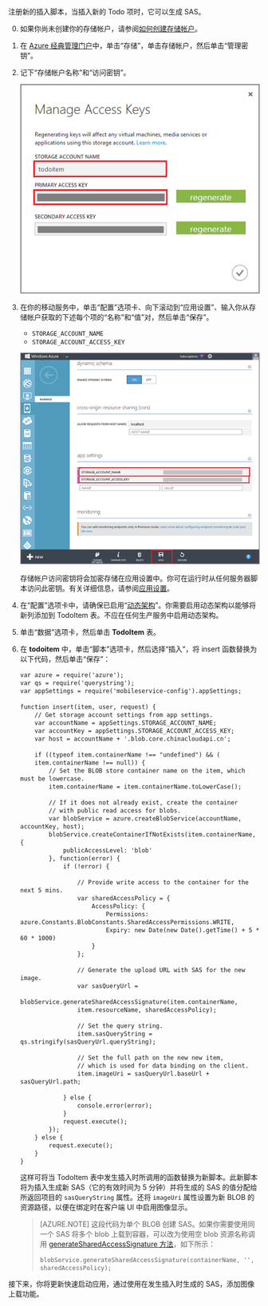 注册新的插入脚本，当插入新的 Todo 项时，它可以生成 SAS。

0. 如果你尚未创建你的存储帐户，请参阅[如何创建存储帐户](/documentation/articles/storage-create-storage-account)。

1. 在 [Azure 经典管理门户](https://manage.windowsazure.cn/)中，单击“存储”，单击存储帐户，然后单击“管理密钥”。

2. 记下“存储帐户名称”和“访问密钥”。

   	![](./media/mobile-services-configure-blob-storage/mobile-blob-storage-account-keys.png)

3. 在你的移动服务中，单击“配置”选项卡、向下滚动到“应用设置”、输入你从存储帐户获取的下述每个项的“名称”和“值”对，然后单击“保存”。

	+ `STORAGE_ACCOUNT_NAME`
	+ `STORAGE_ACCOUNT_ACCESS_KEY`

	![](./media/mobile-services-configure-blob-storage/mobile-blob-storage-app-settings.png)

	存储帐户访问密钥将会加密存储在应用设置中。你可在运行时从任何服务器脚本访问此密钥。有关详细信息，请参阅[应用设置]。

4. 在“配置”选项卡中，请确保已启用“[动态架构](http://msdn.microsoft.com/zh-cn/library/windowsazure/b6bb7d2d-35ae-47eb-a03f-6ee393e170f7)”。你需要启用动态架构以能够将新列添加到 TodoItem 表。不应在任何生产服务中启用动态架构。

5. 单击“数据”选项卡，然后单击 **TodoItem** 表。


6.  在 **todoitem** 中，单击“脚本”选项卡，然后选择“插入”，将 insert 函数替换为以下代码，然后单击“保存”：

		var azure = require('azure');
		var qs = require('querystring');
		var appSettings = require('mobileservice-config').appSettings;
		
		function insert(item, user, request) {
		    // Get storage account settings from app settings. 
		    var accountName = appSettings.STORAGE_ACCOUNT_NAME;
		    var accountKey = appSettings.STORAGE_ACCOUNT_ACCESS_KEY;
		    var host = accountName + '.blob.core.chinacloudapi.cn';
		
		    if ((typeof item.containerName !== "undefined") && (
		    item.containerName !== null)) {
		        // Set the BLOB store container name on the item, which must be lowercase.
		        item.containerName = item.containerName.toLowerCase();
		
		        // If it does not already exist, create the container 
		        // with public read access for blobs.        
		        var blobService = azure.createBlobService(accountName, accountKey, host);
		        blobService.createContainerIfNotExists(item.containerName, {
		            publicAccessLevel: 'blob'
		        }, function(error) {
		            if (!error) {
		
		                // Provide write access to the container for the next 5 mins.        
		                var sharedAccessPolicy = {
		                    AccessPolicy: {
		                        Permissions: azure.Constants.BlobConstants.SharedAccessPermissions.WRITE,
		                        Expiry: new Date(new Date().getTime() + 5 * 60 * 1000)
		                    }
		                };
		
		                // Generate the upload URL with SAS for the new image.
		                var sasQueryUrl = 
		                blobService.generateSharedAccessSignature(item.containerName, 
		                item.resourceName, sharedAccessPolicy);
		
		                // Set the query string.
		                item.sasQueryString = qs.stringify(sasQueryUrl.queryString);
		
		                // Set the full path on the new new item, 
		                // which is used for data binding on the client. 
		                item.imageUri = sasQueryUrl.baseUrl + sasQueryUrl.path;
		
		            } else {
		                console.error(error);
		            }
		            request.execute();
		        });
		    } else {
		        request.execute();
		    }
		}

   	这样可将当 TodoItem 表中发生插入时所调用的函数替换为新脚本。此新脚本将为插入生成新 SAS（它的有效时间为 5 分钟）并将生成的 SAS 的值分配给所返回项目的 `sasQueryString` 属性。还将 `imageUri` 属性设置为新 BLOB 的资源路径，以便在绑定时在客户端 UI 中启用图像显示。

	>[AZURE.NOTE] 这段代码为单个 BLOB 创建 SAS。如果你需要使用同一个 SAS 将多个 blob 上载到容器，可以改为使用空 blob 资源名称调用 [generateSharedAccessSignature 方法](http://go.microsoft.com/fwlink/?LinkId=390455)</a>，如下所示：
	>                 
	>     blobService.generateSharedAccessSignature(containerName, '', sharedAccessPolicy);

接下来，你将更新快速启动应用，通过使用在发生插入时生成的 SAS，添加图像上载功能。
 
<!-- Anchors. -->

<!-- Images. -->

<!-- URLs. -->
[应用设置]: http://msdn.microsoft.com/zh-cn/library/windowsazure/b6bb7d2d-35ae-47eb-a03f-6ee393e170f7

<!---HONumber=Mooncake_0118_2016-->